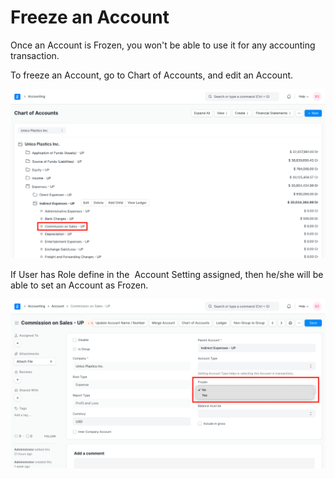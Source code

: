 
# Freeze an Account



Once an Account is Frozen, you won't be able to use it for any accounting transaction.


To freeze an Account, go to Chart of Accounts, and edit an Account.


![Ledger in Chart of Accounts](/files/expense-ledger.png)


If User has Role define in the  Account Setting assigned, then he/she will be able to set an Account as Frozen.


![Set Frozen Account To Yes](/files/frozen-ledger.png)




